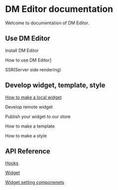 # DM Editor documentation

Welcome to documentation of DM Editor.


Use DM Editor
-------
Install DM Editor

How to use DM Editor]

SSR(Server side rendering)

Develop widget, template, style
-------
[How to make a local widget](./tutorial/how-to-make-widget.md)

Develop remote widget

Publish your widget to our store

How to make a template

How to make a style


API Reference
--------

[Hooks](./tutorial/useEditorStore.md)

[Widget](./reference/widget.md)

[Widget setting componenets](./reference/setting-types.md)

